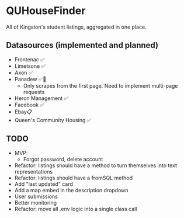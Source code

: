 # QUHouseFinder

All of Kingston's student listings, aggregated in one place.

## Datasources (implemented and planned)

- Frontenac ✅
- Limetsone ✅
- Axon ✅
- Panadew ✅🚧
  - Only scrapes from the first page. Need to implement multi-page requests
- Heron Management ✅
- Facebook ✅
- Ebay📋
- Queen's Community Housing ✅

## TODO
- MVP:
  - Forgot password, delete account
- Refactor: listings should have a method to turn themselves into text representations
- Refactor: listings should have a fromSQL method
- Add "last updated" card
- Add a map embed in the description dropdown
- User submissions
- Better monitoring
- Refactor: move all .env logic into a single class call
